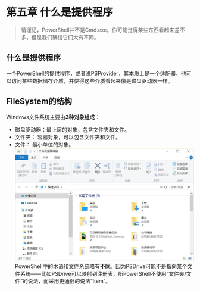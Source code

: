 # 第五章 什么是提供程序
> 请谨记，PowerShell并不是Cmd.exe。你可能觉得某些东西看起来差不多，但是我们确信它们大有不同。

## 什么是提供程序
一个PowerShell的提供程序，或者说PSProvider，其本质上是一个[适配器](https://baike.baidu.com/item/%E9%80%82%E9%85%8D%E5%99%A8)。他可以访问某些数据储存介质，并使得这些介质看起来像是磁盘驱动器一样。
## FileSystem的结构
Windows文件系统主要由**3种对象组成**：
+ 磁盘驱动器：最上层的对象，包含文件夹和文件。
+ 文件夹： 容器对象，可以包含文件夹和文件。
+ 文件： 最小单位的对象。
![Windows资源管理器](https://github.com/poetlife/LearnPowershell/blob/master/pics/5_1.jpg)
PowerShell中的术语和文件系统略有**不同**。因为PSDrive可能不是指向某个文件系统——比如PSDrive可以映射到注册表，所PowerShell不使用“文件夹/文件”的说法，而采用更通俗的说法“Item”。

